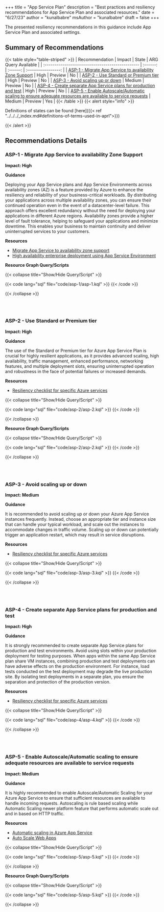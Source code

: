 +++
title = "App Service Plan"
description = "Best practices and resiliency recommendations for App Service Plan and associated resources."
date = "6/27/23"
author = "kunalbabre"
msAuthor = "kunalbabre"
draft = false
+++

The presented resiliency recommendations in this guidance include App Service Plan and associated settings.

## Summary of Recommendations

{{< table style="table-striped" >}}
| Recommendation                                    |  Impact  |  State   | ARG Query Available |
| :------------------------------------------------ | :------: | :------: | :-----------------: |
| [ASP-1 - Migrate App Service to availability Zone Support](#asp-1---migrate-app-service-to-availability-zone-support) | High | Preview  |         No         |
| [ASP-2 - Use Standard or Premium tier](#asp-2---use-standard-or-premium-tier) | High | Preview |         No          |
| [ASP-3 - Avoid scaling up or down](#asp-3---avoid-scaling-up-or-down) | Medium | Preview |         No          |
| [ASP-4 - Create separate App Service plans for production and test](#asp-4---create-separate-app-service-plans-for-production-and-test) | High | Preview |         No          |
| [ASP-5 - Enable Autoscale/Automatic scaling to ensure adequate resources are available to service requests](#asp-5---enable-autoscaleautomatic-scaling-to-ensure-adequate-resources-are-available-to-service-requests) | Medium | Preview |         Yes          |
{{< /table >}}
{{< alert style="info" >}}

Definitions of states can be found [here]({{< ref "../../../_index.md#definitions-of-terms-used-in-aprl">}})

{{< /alert >}}

## Recommendations Details

### ASP-1 - Migrate App Service to availability Zone Support

**Impact: High**

**Guidance**

Deploying your App Service plans and App Service Environments across availability zones (AZ) is a feature provided by Azure to enhance the resiliency and reliability of your business-critical workloads. By distributing your applications across multiple availability zones, you can ensure their continued operation even in the event of a datacenter-level failure. This approach offers excellent redundancy without the need for deploying your applications in different Azure regions. Availability zones provide a higher level of fault tolerance, helping to safeguard your applications and minimize downtime. This enables your business to maintain continuity and deliver uninterrupted services to your customers.


**Resources**

- [Migrate App Service to availability zone support](https://learn.microsoft.com/en-us/azure/reliability/migrate-app-service)
- [High availability enterprise deployment using App Service Environment](https://learn.microsoft.com/en-us/azure/architecture/reference-architectures/enterprise-integration/ase-high-availability-deployment)

**Resource Graph Query/Scripts**

{{< collapse title="Show/Hide Query/Script" >}}

{{< code lang="sql" file="code/asp-1/asp-1.kql" >}} {{< /code >}}

{{< /collapse >}}

<br><br>

### ASP-2 - Use Standard or Premium tier

**Impact: High**

**Guidance**

The use of the Standard or Premium tier for Azure App Service Plan is crucial for highly resilient applications, as it provides advanced scaling, high availability, traffic management, enhanced performance, networking features, and multiple deployment slots, ensuring uninterrupted operation and robustness in the face of potential failures or increased demands.

**Resources**

- [Resiliency checklist for specific Azure services](https://learn.microsoft.com/en-us/azure/architecture/checklist/resiliency-per-service#app-service)

{{< collapse title="Show/Hide Query/Script" >}}

{{< code lang="sql" file="code/asp-2/asp-2.kql" >}} {{< /code >}}

{{< /collapse >}}

**Resource Graph Query/Scripts**

{{< collapse title="Show/Hide Query/Script" >}}

{{< code lang="sql" file="code/asp-2/asp-2.kql" >}} {{< /code >}}

{{< /collapse >}}

<br><br>

### ASP-3 - Avoid scaling up or down

**Impact: Medium**

**Guidance**

It is recommended to avoid scaling up or down your Azure App Service instances frequently. Instead, choose an appropriate tier and instance size that can handle your typical workload, and scale out the instances to accommodate changes in traffic volume. Scaling up or down can potentially trigger an application restart, which may result in service disruptions.

**Resources**

- [Resiliency checklist for specific Azure services](https://learn.microsoft.com/en-us/azure/architecture/checklist/resiliency-per-service#app-service)

{{< collapse title="Show/Hide Query/Script" >}}

{{< code lang="sql" file="code/asp-3/asp-3.kql" >}} {{< /code >}}

{{< /collapse >}}

<br><br>

### ASP-4 - Create separate App Service plans for production and test


**Impact: High**

**Guidance**

It is strongly recommended to create separate App Service plans for production and test environments. Avoid using slots within your production deployment for testing purposes. When apps within the same App Service plan share VM instances, combining production and test deployments can have adverse effects on the production environment. For instance, load tests conducted on the test deployment may degrade the live production site. By isolating test deployments in a separate plan, you ensure the separation and protection of the production version.

**Resources**

- [Resiliency checklist for specific Azure services](https://learn.microsoft.com/en-us/azure/architecture/checklist/resiliency-per-service#app-service)

{{< collapse title="Show/Hide Query/Script" >}}

{{< code lang="sql" file="code/asp-4/asp-4.kql" >}} {{< /code >}}

{{< /collapse >}}

<br><br>

### ASP-5 - Enable Autoscale/Automatic scaling to ensure adequate resources are available to service requests

**Impact: Medium**

**Guidance**

It is highly recommended to enable Autoscale/Automatic Scaling for your Azure App Service to ensure that sufficient resources are available to handle incoming requests. Autoscaling is rule based scaling while Automatic Scaling newer platform feature that performs automatic scale out and in based on HTTP traffic.

**Resources**

- [Automatic scaling in Azure App Service](https://learn.microsoft.com/en-us/azure/app-service/manage-automatic-scaling?tabs=azure-portal)
- [Auto Scale Web Apps](https://learn.microsoft.com/en-us/azure/azure-monitor/autoscale/autoscale-get-started)

{{< collapse title="Show/Hide Query/Script" >}}

{{< code lang="sql" file="code/asp-5/asp-5.kql" >}} {{< /code >}}

{{< /collapse >}}

**Resource Graph Query/Scripts**

{{< collapse title="Show/Hide Query/Script" >}}

{{< code lang="sql" file="code/asp-5/asp-5.kql" >}} {{< /code >}}

{{< /collapse >}}

<br><br>
